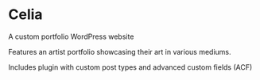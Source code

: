 # Celia

A custom portfolio WordPress website

Features an artist portfolio showcasing their art in various mediums.

Includes plugin with custom post types and advanced custom fields (ACF)
